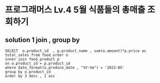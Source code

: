 # 프로그래머스 Lv.4 5월 식품들의 총매출 조회하기

## solution 1 join , group by

```mysql
SELECT  o.product_id  , p.product_name , sum(o.amount)*p.price as total_sales from food_order o 
inner join food_product p
on o.product_id = p.product_id
where date_format(o.produce_date , "%Y-%m") = '2022-05'
group by o.product_id
order by 3 desc , 1 asc
```